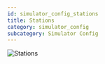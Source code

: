 ```yaml
---
id: simulator_config_stations
title: Stations
category: simulator_config
subcategory: Simulator Config
---
```


![Stations](/img/simulator_config_stations.jpg)
